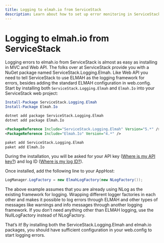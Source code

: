 ```yaml
---
title: Logging to elmah.io from ServiceStack
description: Learn about how to set up error monitoring in ServiceStack projects using the cloud-based error logging platform elmah.io.
---
```


# Logging to elmah.io from ServiceStack

Logging errors to elmah.io from ServiceStack is almost as easy as installing in MVC and Web API. The folks over at ServiceStack provide you with a NuGet package named ServiceStack.Logging.Elmah. Like Web API you need to tell ServiceStack to use ELMAH as the logging framework for errors, besides adding the standard ELMAH configuration in web.config. Start by installing both `ServiceStack.Logging.Elmah` and `Elmah.Io` into your ServiceStack web project:

```powershell fct_label="Package Manager"
Install-Package ServiceStack.Logging.Elmah
Install-Package Elmah.Io
```
```cmd fct_label=".NET CLI"
dotnet add package ServiceStack.Logging.Elmah
dotnet add package Elmah.Io
```
```xml fct_label="PackageReference"
<PackageReference Include="ServiceStack.Logging.Elmah" Version="5.*" />
<PackageReference Include="Elmah.Io" Version="4.*" />
```
```xml fct_label="Paket CLI"
paket add ServiceStack.Logging.Elmah
paket add Elmah.Io
```

During the installation, you will be asked for your API key ([Where is my API key?](https://docs.elmah.io/where-is-my-api-key/)) and log ID ([Where is my log ID?](https://docs.elmah.io/where-is-my-log-id/)).

Once installed, add the following line to your AppHost:

```csharp
LogManager.LogFactory = new ElmahLogFactory(new NLogFactory());
```

The above example assumes that you are already using NLog as the existing framework for logging. Wrapping different logger factories in each other and makes it possible to log errors through ELMAH and other types of messages like warnings and info messages through another logging framework. If you don’t need anything other than ELMAH logging, use the NullLogFactory instead of NLogFactory.

That’s it! By installing both the ServiceStack.Logging.Elmah and elmah.io packages, you should have sufficient configuration in your web.config to start logging errors.

